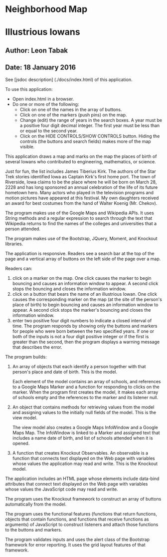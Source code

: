 
Neighborhood Map
================
Illustrious Iowans
==================
Author: Leon Tabak  
------------------
Date: 18 January 2016
----------------------

See [jsdoc description] (./docs/index.html) of this application.

To use this application:  
  * Open index.html in a browser.  
  * Do one or more of the following:  
    * Click on one of the names in the array of buttons.   
    * Click on one of the markers (push pins) on the map.  
    * Change (edit) the range of years in the search boxes.
      A year must be a positive four digit decimal integer.
      The first year must be less than or equal to the second year.  
    * Click on the HIDE CONTROLS/SHOW CONTROLS button.
      Hiding the controls (the buttons and search fields)
      makes more of the map visible.

This application draws a map and marks on the map
the places of birth of several Iowans who contributed
to engineering, mathematics, or science.  

Just for fun, the list includes James Tiberius Kirk.
The authors of the Star Trek stories identified Iowa
as Captain Kirk's first home port. The town of Riverside,
Iowa claims to be the place where he will be born on 
March 28, 2228 and has long sponsored an annual celebration
of the life of its future hometown hero. Many actors who
played in the television programs and motion pictures have
appeared at this festival. My own daughters received an award
for best costumes from the hand of Walter Koenig (Mr. Chekov).  

The program makes use of the Google Maps and Wikipedia APIs.
It uses String methods and a regular expression to search 
through the text that Wikipedia returns to find the names 
of the colleges and universities that a person attended.  

The program makes use of the Bootstrap, JQuery, Moment, and 
Knockout libraries.  

The application is responsive.
Readers see a search bar at the top of the page
and a vertical array of buttons on the left side of
the page over a map.  

Readers can:  
1. click on a marker on the map. One click causes
   the marker to begin bouncing and causes an information
   window to appear. A second click stops the bouncing
   and closes the information window.  
2. click on a button that bears the name of an
   illustrious Iowan. One click causes the corresponding
   marker on the map (at the site of the person's place
   of birth) to begin bouncing and causes an information
   window to appear. A second click stops the marker's 
   bouncing and closes the information window.  
3. enter two positive four digit numbers to indicate 
   a closed interval of time. The program responds by showing
   only the buttons and markers for people who were
   born between the two specified years. If one or both
   of the inputs is not a four digit positive integer
   or if the first is greater than the second, then the
   program displays a warning message that describes the
   error.  

The program builds:
1. An array of objects that each identify a person together
   with that person's place and date of birth.
   This is the model.

   Each element of the model contains an array of 
   schools, and references to a Google Maps Marker
   and a function for responding to clicks on the 
   marker.
   When the program first creates the model,
   it makes each array of schools empty and
   the references to the marker and its listener
   null.
2. An object that contains methods for retrieving
   values from the model and assigning values to the
   initially null fields of the model.
   This is the view model.

   The view model also creates a Google Maps InfoWindow
   and a Google Maps Map.
   The InfoWindow is
   linked to a Marker and assigned text that includes a name
   date of birth, and list of schools attended when it
   is opened.
3. A function that creates Knockout Observables.
   An observable is a function that connects text
   displayed on the Web page with variables whose
   values the application may read and write.
   This is the Knockout model.

The application includes an HTML page whose elements 
include data-bind attributes that connect text displayed 
on the Web page with variables whose values the JavaScript
code may read and write.

The program uses the Knockout framework to construct an array of
buttons automatically from the model.

The program uses the functional features (functions that return
functions, objects that contain functions, and functions that 
receive functions as arguments) of JavaScript to construct listeners 
and attach those functions to the buttons and markers.  

The program validates inputs and uses the alert class of the 
Bootstrap framework for error reporting. It uses the grid layout 
features of that framework.  

